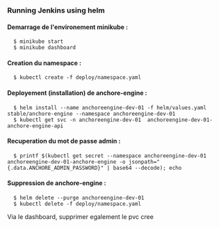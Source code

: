 ### Running Jenkins using helm

#### Demarrage de l'environement minikube :
```shell
  $ minikube start
  $ minikube dashboard
```

#### Creation du namespace :
```shell
  $ kubectl create -f deploy/namespace.yaml
```

#### Deployement (installation) de anchore-engine :
```shell
  $ helm install --name anchoreengine-dev-01 -f helm/values.yaml stable/anchore-engine --namespace anchoreengine-dev-01
  $ kubectl get svc -n anchoreengine-dev-01  anchoreengine-dev-01-anchore-engine-api
```

#### Recuperation du mot de passe admin :
```shell
  $ printf $(kubectl get secret --namespace anchoreengine-dev-01 anchoreengine-dev-01-anchore-engine -o jsonpath="{.data.ANCHORE_ADMIN_PASSWORD}" | base64 --decode); echo
```

#### Suppression de anchore-engine :
```shell
  $ helm delete --purge anchoreengine-dev-01
  $ kubectl delete -f deploy/namespace.yaml
```

Via le dashboard, supprimer egalement le pvc cree
